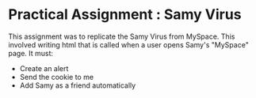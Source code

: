 # Practical Assignment : Samy Virus

This assignment was to replicate the Samy Virus from MySpace. This involved writing html that is called when a user opens Samy's "MySpace" page. It must:
- Create an alert
- Send the cookie to me
- Add Samy as a friend automatically
